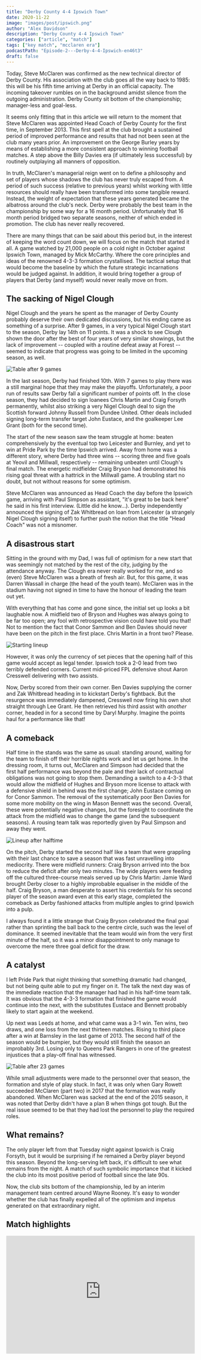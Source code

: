 ```yaml
---
title: "Derby County 4-4 Ipswich Town"
date: 2020-11-22 
image: "images/post/ipswich.png"
author: "Alex Davidson" 
description: "Derby County 4-4 Ipswich Town"
categories: ["article", "match"]
tags: ["key match", "mcclaren era"] 
podcastPath: "Episode-2---Derby-4-4-Ipswich-en46t3"
draft: false
---
```


Today, Steve McClaren was confirmed as the new technical director of
Derby County. His association with the club goes all the way back to
1985: this will be his fifth time arriving at Derby in an official
capacity. The incoming takeover rumbles on in the background amidst
silence from the outgoing administration. Derby County sit bottom of the
championship; manager-less and goal-less.

It seems only fitting that in this article we will return to the moment
that Steve McClaren was appointed Head Coach of Derby County for the
first time, in September 2013. This first spell at the club brought a
sustained period of improved performance and results that had not been
seen at the club many years prior. An improvement on the George Burley
years by means of establishing a more consistent approach to winning
football matches. A step above the Billy Davies era (if ultimately less
successful) by routinely outplaying all manners of opposition.

In truth, McClaren's managerial reign went on to define a philosophy and
set of players whose shadows the club has never truly escaped from. A
period of such success (relative to previous years) whilst working with
little resources should really have been transformed into some tangible
reward. Instead, the weight of expectation that these years generated
became the albatross around the club's neck. Derby were probably the
best team in the championship by some way for a 16 month period.
Unfortunately that 16 month period bridged two separate seasons, neither
of which ended in promotion. The club has never really recovered.

There are many things that can be said about this period but, in the
interest of keeping the word count down, we will focus on the match that
started it all. A game watched by 21,000 people on a cold night in
October against Ipswich Town, managed by Mick McCarthy. Where the core
principles and ideas of the renowned 4-3-3 formation crystallised. The
tactical setup that would become the baseline by which the future
strategic incarnations would be judged against. In addition, it would
bring together a group of players that Derby (and myself) would never
really move on from.

## The sacking of Nigel Clough

Nigel Clough and the years he spent as the manager of Derby County
probably deserve their own dedicated discussions, but his ending came as
something of a surprise. After 9 games, in a very typical Nigel Clough
start to the season, Derby lay 14th on 11 points. It was a shock to see
Clough shown the door after the best of four years of very similar
showings, but the lack of improvement -- coupled with a routine defeat
away at Forest -- seemed to indicate that progress was going to be
limited in the upcoming season, as well.

![Table after 9 games](https://ourbaseballground.com/images/ipswich/table09.png)

In the last season, Derby had finished 10th. With 7 games to play there
was a  still marginal hope that they may make the playoffs.
Unfortunately, a poor run of results saw Derby fall a significant number
of points off. In the close season, they had decided to sign loanees
Chris Martin and Craig Forsyth permanently, whilst also striking a very
Nigel Clough deal to sign the Scottish forward Johnny Russell from
Dundee United. Other deals included signing long-term transfer target
John Eustace, and the goalkeeper Lee Grant (both for the second time).

The start of the new season saw the team struggle at home: beaten
comprehensively by the eventual top two Leicester and Burnley, and yet
to win at Pride Park by the time Ipswich arrived. Away from home was a
different story, where Derby had three wins -- scoring three and five
goals at Yeovil and Millwall, respectively -- remaining unbeaten until
Clough's final match. The energetic midfielder Craig Bryson had
demonstrated his rising goal threat with a hattrick in the Millwall
game. A troubling start no doubt, but not without reasons for some
optimism.

Steve McClaren was announced as Head Coach the day before the Ipswich
game, arriving with Paul Simpson as assistant, "it's great to be back
here" he said in his first interview. (Little did he know...). Derby
independently announced the signing of Zak Whitbread on loan from
Leicester (a strangely Nigel Clough signing itself) to further push the
notion that the title "Head Coach" was not a misnomer.

## A disastrous start

Sitting in the ground with my Dad, I was full of optimism for a new
start that was seemingly not matched by the rest of the city, judging by
the attendance anyway. The Clough era never really worked for me, and so
(even) Steve McClaren was a breath of fresh air. But, for this game, it
was Darren Wassall in charge (the head of the youth team). McClaren was
in the stadium having not signed in time to have the honour of leading
the team out yet.

With everything that has come and gone since, the initial set up looks a
bit laughable now. A midfield two of Bryson and Hughes was always going
to be far too open; any fool with retrospective vision could have told
you that! Not to mention the fact that Conor Sammon and Ben Davies
should never have been on the pitch in the first place. Chris Martin in
a front two? Please.

![Starting lineup](https://ourbaseballground.com/images/ipswich/start.png)

However, it was only the currency of set pieces that the opening half of
this game would accept as legal tender. Ipswich took a 2-0 lead from two
terribly defended corners. Current mid-priced FPL defensive shout Aaron
Cresswell delivering with two assists.

Now, Derby scored from their own corner. Ben Davies supplying the corner
and Zak Whitbread heading in to kickstart Derby's fightback. But the
resurgence was immediately dampened, Cresswell now firing his own shot
straight through Lee Grant. He then retrieved his third assist with
*another* corner, headed in for a second time by Daryl Murphy. Imagine
the points haul for a performance like that!

## A comeback

Half time in the stands was the same as usual: standing around, waiting
for the team to finish off their horrible nights work and let us get
home. In the dressing room, it turns out, McClaren and Simpson had
decided that the first half performance was beyond the pale and their
lack of contractual obligations was not going to stop them. Demanding a
switch to a 4-3-3 that would allow the midfield of Hughes and Bryson
more license to attack with a defensive shield in behind was the first
change; John Eustace coming on for Conor Sammon. The removal of the
systematically poor Ben Davies for some more mobility on the wing in
Mason Bennett was the second. Overall, these were potentially negative
changes, but the foresight to coordinate the attack from the midfield
was to change the game (and the subsequent seasons). A rousing team talk
was reportedly given by Paul Simpson and away they went.

![Lineup after halftime](https://ourbaseballground.com/images/ipswich/ht.png)

On the pitch, Derby started the second half like a team that were
grappling with their last chance to save a season that was fast
unravelling into mediocrity. There were midfield runners: Craig Bryson
arrived into the box to reduce the deficit after only two minutes. The
wide players were feeding off the cultured three-course meals served up
by Chris Martin: Jamie Ward brought Derby closer to a highly improbable
equaliser in the middle of the half. Craig Bryson, a man desperate to
assert his credentials for his second player of the season award even at
this early stage, completed the comeback as Derby fashioned attacks from
multiple angles to grind Ipswich into a pulp.

I always found it a little strange that Craig Bryson celebrated the
final goal rather than sprinting the ball back to the centre circle,
such was the level of dominance. It seemed inevitable that the team
would win from the very first minute of the half, so it was a minor
disappointment to only manage to overcome the mere three goal deficit
for the draw.

## A catalyst

I left Pride Park that night thinking that something dramatic had
changed, but not being quite able to put my finger on it. The talk the
next day was of the immediate reaction that the manager had had in his
half-time team talk. It was obvious that the 4-3-3 formation that
finished the game would continue into the next, with the substitutes
Eustace and Bennett probably likely to start again at the weekend.

Up next was Leeds at home, and what came was a 3-1 win. Ten wins, two
draws, and one loss from the next thirteen matches. Rising to third
place after a win at Barnsley in the last game of 2013. The second half
of the season would be bumpier, but they would still finish the season
an improbably 3rd. Losing only to Queens Park Rangers in one of the
greatest injustices that a play-off final has witnessed.

![Table after 23 games](https://ourbaseballground.com/images/ipswich/table23.png)

While small adjustments were made to the personnel over that season, the
formation and style of play stuck. In fact, it was only when Gary Rowett
succeeded McClaren (part two) in 2017 that the formation was really
abandoned. When McClaren was sacked at the end of the 2015 season, it
was noted that Derby didn't have a plan B when things got tough. But the
real issue seemed to be that they had lost the personnel to play the
required roles.

## What remains?

The only player left from that Tuesday night against Ipswich is Craig
Forsyth, but it would be surprising if he remained a Derby player beyond
this season. Beyond the long-serving left back, it's difficult to see
what remains from the night. A match of such symbolic importance that it
kicked the club into its most positive period of football since the late
90s.

Now, the club sits bottom of the championship, led by an interim
management team centred around Wayne Rooney. It's easy to wonder whether
the club has finally expelled all of the optimism and impetus generated
on that extraordinary night.

## Match highlights

<iframe class="text-center" width="100%" height="315" src="https://www.youtube-nocookie.com/embed/Tq14BVbNFB8" frameborder="0" allow="accelerometer; autoplay; clipboard-write; encrypted-media; gyroscope; picture-in-picture" allowfullscreen></iframe>
